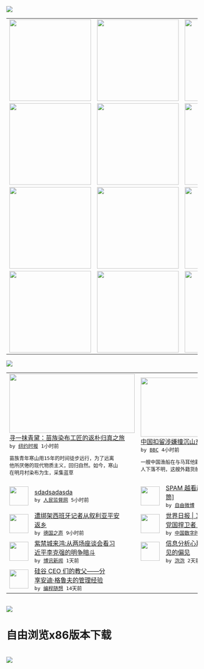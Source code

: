

<a href="https://github.com/greatfire/z/raw/master/FreeBrowser.apk"><img src="https://raw.githubusercontent.com/greatfire/wiki/master/x/header.png" /></a><table><tr><td width="262" align="center" valign="center"><a href="https://github.com/greatfire/wiki/wiki/nyt" title="纽约时报中文网 国际纵览"><img src="https://raw.githubusercontent.com/greatfire/wiki/master/x/nyt_flag.png" width="215"/></a></td><td width="262" align="center" valign="center"><a href="https://github.com/greatfire/wiki/wiki/dw" title=""><img src="https://raw.githubusercontent.com/greatfire/wiki/master/x/dw_flag.png" width="215"/></a></td><td width="262" align="center" valign="center"><a href="https://github.com/greatfire/wiki/wiki/rmjd" title=""><img src="https://raw.githubusercontent.com/greatfire/wiki/master/x/rmjd_flag.png" width="215"/></a></td></tr><tr><td width="262" align="center" valign="center"><a href="https://github.com/paopaonetizen/website" title="泡泡 - 未经审查的互联网信息"><img src="https://raw.githubusercontent.com/greatfire/wiki/master/x/pp_flag.png" width="215"/></a></td><td width="262" align="center" valign="center"><a href="https://github.com/getlantern/mirror" title="以及自由微博和GreatFire.org官方中文论坛"><img src="https://raw.githubusercontent.com/greatfire/wiki/master/x/lantern_flag.png" width="215"/></a></td><td width="262" align="center" valign="center"><a href="https://github.com/cdtmirrors/m/" title=""><img src="https://raw.githubusercontent.com/greatfire/wiki/master/x/cdt_flag.png" width="215"/></a></td></tr><tr><td width="262" align="center" valign="center"><a href="https://github.com/program-think/blog" title="编程随想的博客"><img src="https://raw.githubusercontent.com/greatfire/wiki/master/x/pt_flag.png" width="215"/></a></td><td width="262" align="center" valign="center"><a href="https://github.com/greatfire/wiki/wiki/bbc" title=""><img src="https://raw.githubusercontent.com/greatfire/wiki/master/x/bbc_flag.png" width="215"/></a></td><td width="262" align="center" valign="center"><a href="https://github.com/freeweibo/s" title="自由微博 - 匿名和不受屏蔽的新浪微博搜索"><img src="https://raw.githubusercontent.com/greatfire/wiki/master/x/fw_flag.png" width="215"/></a></td></tr><tr><td width="262" align="center" valign="center"><a href="https://github.com/greatfire/wiki/wiki/google" title=""><img src="https://raw.githubusercontent.com/greatfire/wiki/master/x/google_flag.png" width="215"/></a></td><td width="262" align="center" valign="center"><a href="https://github.com/bxnews/boxun" title=""><img src="https://raw.githubusercontent.com/greatfire/wiki/master/x/bx_flag.png" width="215"/></a></td><td width="262" align="center" valign="center"><a href="https://github.com/greatfire/wiki/wiki/open-source" title="欢迎访问GreatFire.org开发者项目网站"><img src="https://raw.githubusercontent.com/greatfire/wiki/master/x/open-source_flag.png" width="215"/></a></td></tr></table><img src="https://raw.githubusercontent.com/greatfire/wiki/master/x/newsfeed text.png" /><table cols="4"><tr><td colspan="2" width="380"><a href="https://d7odklm2qes9e.cloudfront.net/culture/20160509/t09chinamiao/"><img src="https://raw.githubusercontent.com/greatfire/wiki/master/x/nyt_logo_b.png" width="330" height="156"/></a></br><a href="https://d7odklm2qes9e.cloudfront.net/culture/20160509/t09chinamiao/">寻一抹青黛：苗族染布工匠的返朴归真之旅</a></br><kbd> by <a href="http://m.cn.nytimes.com/">纽约时报</a> 1小时前 </kbd></br><pre>苗族青年寒山用15年的时间徒步远行，为了远离<br/>他所厌倦的现代物质主义，回归自然。如今，寒山<br/>在明月村染布为生，采集蓝草</pre></td><td colspan="2" width="380"><a href="http://www.bbc.com/zhongwen/simp/world/2016/05/160508_china_fishing_vessel_collision"><img src="http://a.files.bbci.co.uk/worldservice/live/assets/images/2016/05/08/160508202214_fishingvessel144.gif" width="330" height="156"/></a></br><a href="http://www.bbc.com/zhongwen/simp/world/2016/05/160508_china_fishing_vessel_collision">中国扣留涉嫌撞沉山东渔船的外籍货船人员</a></br><kbd> by <a href="http://www.bbc.co.uk/zhongwen/simp">BBC</a> 4小时前 </kbd></br><pre>一艘中国渔船在与马耳他籍货船相撞后沉没，17<br/>人下落不明，这艘外籍货船的20人被中方扣留。</pre></td></tr><tr><td><img src="https://raw.githubusercontent.com/greatfire/wiki/master/x/rmjd_logo.png" width="50" height="50"/></td><td width="280"><a href="http://www.rmjdw.com//tebiebaodao/20160508/15526.html">sdadsadasda </a></br><kbd> by <a href="http://www.rmjdw.com/">人民监督网</a> 5小时前 </kbd></td><td><img src="https://raw.githubusercontent.com/greatfire/wiki/master/x/fw_logo.png" width="50" height="50"/></td><td width="280"><a href="https://freeweibo.com/weibo/3973023588116409">SPAM 越看越气[怒][话<br/>筒]</a></br><kbd> by <a href="https://freeweibo.com/">自由微博</a> 7小时前 </kbd></td></tr><tr><td><img src="http://www.dw.com/image/0,,19242799_302,00.jpg" width="50" height="50"/></td><td width="280"><a href="http://dw.com/p/1Ik25?maca=chi-GK-text-greatfire-all-chinese-15625-xml-mrss">遭绑架西班牙记者从叙利亚平安<br/>返乡</a></br><kbd> by <a href="http://dw.de">德国之声</a> 9小时前 </kbd></td><td><img src="http://i0.wp.com/chinadigitaltimes.net/chinese/files/2016/05/4492k8.jpg?resize=150%2C150" width="50" height="50"/></td><td width="280"><a href="http://feedproxy.google.com/~r/chinadigitaltimes/zKps/~3/-fd8z7E9klQ/">世界日报 | 习近平是铁杆的<br/>党国捍卫者 指望他改革...</a></br><kbd> by <a href="http://chinadigitaltimes.net/chinese/">中国数字时代</a> 1天前 </kbd></td></tr><tr><td><img src="http://www.boxun.com/news/images/2016/05/201605082250china1.jpg" width="50" height="50"/></td><td width="280"><a href="http://www.boxun.com/news/gb/china/2016/05/201605082250.shtml">紫禁城来鸿:从两场座谈会看习<br/>近平李克强的明争暗斗</a></br><kbd> by <a href="http://www.boxun.com">博讯新闻</a> 1天前 </kbd></td><td><img src="https://raw.githubusercontent.com/greatfire/wiki/master/x/pp_logo.png" width="50" height="50"/></td><td width="280"><a href="https://pao-pao.net/article/692">信息分析心理学：证据评估中常<br/>见的偏见</a></br><kbd> by <a href="https://pao-pao.net">泡泡</a> 2天前 </kbd></td></tr><tr><td><img src="https://lh3.googleusercontent.com/sMUbBGt-8JQpr_t2wogfT7BYFCdefXSgRC9jTjI2qgBafnr-rGigfkDtOFi1M1SUGdbCC2_nOXUzp-QGv5t5FtDlrsVfYlxliT6cDvuSeTcpRLJJm3QoYtY4GTgUslBVboo8MCcPzLU" width="50" height="50"/></td><td width="280"><a href="http://feedproxy.google.com/~r/programthink/~3/drmgGUT99k4/Andy-Grove-Quotes-on-Leadership.html">硅谷 CEO 们的教父——分<br/>享安迪·格鲁夫的管理经验</a></br><kbd> by <a href="http://program-think.blogspot.com">编程随想</a> 14天前 </kbd></td></table></br><a href="https://github.com/greatfire/z/raw/master/FreeBrowser.apk"><img src="https://raw.githubusercontent.com/greatfire/wiki/master/x/download app.png" /></a><h1>自由浏览x86版本下载<h1><a href="https://github.com/greatfire/z/raw/master/FreeBrowser-x86.apk"><img src="https://raw.githubusercontent.com/greatfire/images/master/fb86.qr.png" /></a>